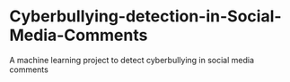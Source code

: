 # Cyberbullying-detection-in-Social-Media-Comments
A machine learning project to detect cyberbullying in social media comments
